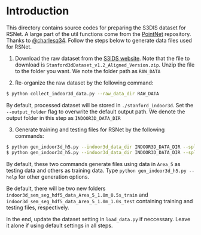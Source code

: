 # Introduction

This directory contains source codes for preparing the S3DIS dataset for RSNet. A large part of the util functions come from the [PointNet](https://github.com/charlesq34/pointnet) repository. Thanks to [@charlesq34](https://github.com/charlesq34). Follow the steps below to generate data files used for RSNet.

1. Download the raw dataset from the [S3IDS website](http://buildingparser.stanford.edu/dataset.html#Download). Note that the file to download is `Stanford3dDataset_v1.2_Aligned_Version.zip`.  Unzip the file to the folder you want. We note the folder path as `RAW_DATA`

2. Re-organize the raw dataset by the following command:
```bash
$ python collect_indoor3d_data.py --raw_data_dir RAW_DATA
```
By default, processed dataset will be stored in `./stanford_indoor3d`. Set the `--output_folder` flag to overwrite the default output path. We denote the output folder in this step as `INDOOR3D_DATA_DIR`

3. Generate training and testing files for RSNet by the following commands:
```bash
$ python gen_indoor3d_h5.py --indoor3d_data_dir INDOOR3D_DATA_DIR --split train
$ python gen_indoor3d_h5.py --indoor3d_data_dir INDOOR3D_DATA_DIR --split test --stride 1.0
```

By default, these two commands generate files using data in `Area_5` as testing data and others as training data. Type `python gen_indoor3d_h5.py --help` for other generation options.

Be default, there will be two new folders `indoor3d_sem_seg_hdf5_data_Area_5_1.0m_0.5s_train` and `indoor3d_sem_seg_hdf5_data_Area_5_1.0m_1.0s_test` containing training and testing files, respectively.

In the end, update the dataset setting in `load_data.py` if neccessary. Leave it alone if using default settings in all steps.



